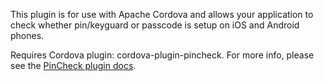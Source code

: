 
This plugin is for use with Apache Cordova and allows your application to check whether pin/keyguard or passcode is setup on iOS and Android phones.

Requires Cordova plugin: cordova-plugin-pincheck. For more info, please see the [PinCheck plugin docs](https://github.com/ohh2ahh/AppAvailability).
